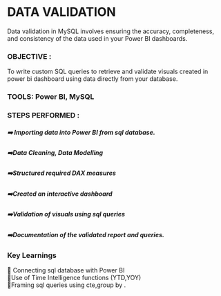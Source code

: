 # DATA VALIDATION


Data validation in MySQL involves ensuring the accuracy, completeness, and consistency of the data used in your Power BI dashboards. 


### OBJECTIVE :
To write custom SQL queries  to retrieve and validate visuals created in power bi dashboard using data directly from your database.


### TOOLS: Power BI, MySQL

### STEPS PERFORMED :
##### ➡️ Importing data into Power BI from sql database.  
##### ➡️Data Cleaning, Data Modelling  
##### ➡️Structured required DAX measures  
##### ➡️Created an interactive dashboard  
##### ➡️Validation of visuals using sql queries  
##### ➡️Documentation of the validated report  and queries.  


### Key Learnings  
📌 Connecting sql database with Power BI  
📌Use of Time Intelligence functions (YTD,YOY)  
📌Framing sql queries using cte,group by .  



